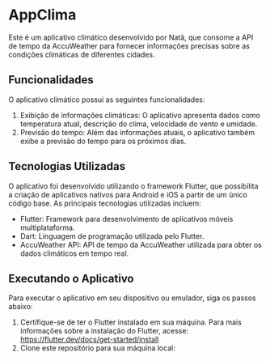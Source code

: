 # AppClima

Este é um aplicativo climático desenvolvido por Natã, que consome a API de tempo da AccuWeather para fornecer informações precisas sobre as condições climáticas de diferentes cidades.

## Funcionalidades

O aplicativo climático possui as seguintes funcionalidades:

1. Exibição de informações climáticas: O aplicativo apresenta dados como temperatura atual, descrição do clima, velocidade do vento e umidade.
2. Previsão do tempo: Além das informações atuais, o aplicativo também exibe a previsão do tempo para os próximos dias.

## Tecnologias Utilizadas

O aplicativo foi desenvolvido utilizando o framework Flutter, que possibilita a criação de aplicativos nativos para Android e iOS a partir de um único código base. As principais tecnologias utilizadas incluem:

- Flutter: Framework para desenvolvimento de aplicativos móveis multiplataforma.
- Dart: Linguagem de programação utilizada pelo Flutter.
- AccuWeather API: API de tempo da AccuWeather utilizada para obter os dados climáticos em tempo real.

## Executando o Aplicativo

Para executar o aplicativo em seu dispositivo ou emulador, siga os passos abaixo:

1. Certifique-se de ter o Flutter instalado em sua máquina. Para mais informações sobre a instalação do Flutter, acesse: https://flutter.dev/docs/get-started/install
2. Clone este repositório para sua máquina local:
